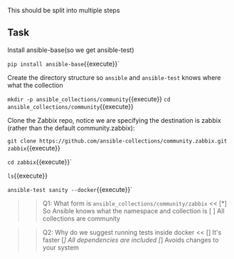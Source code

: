 This should be split into multiple steps

## Task

Install ansible-base(so we get ansible-test)

`pip install ansible-base`{{execute}}`


Create the directory structure so `ansible` and `ansible-test` knows where what the collection 

`mkdir -p ansible_collections/community`{{execute}}
`cd ansible_collections/community`{{execute}}

Clone the Zabbix repo, notice we are specifying the destination is zabbix (rather than the default community.zabbix):

`git clone https://github.com/ansible-collections/community.zabbix.git zabbix`{{execute}}

`cd zabbix`{{execute}}`

`ls`{{execute}}

`ansible-test sanity --docker`{{execute}}`



>>Q1: What form is `ansible_collections/community/zabbix` <<
[*] So Ansible knows what the namespace and collection is
[ ] All collections are community

>>Q2: Why do we suggest running tests inside docker <<
[] It's faster
[*] All dependencies are included
[*] Avoids changes to your system
